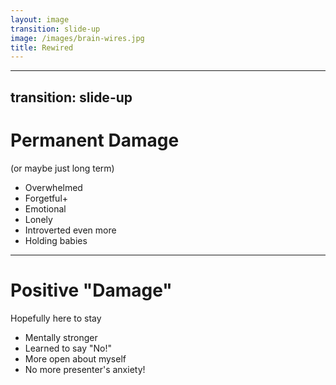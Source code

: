 ```yaml
---
layout: image
transition: slide-up
image: /images/brain-wires.jpg
title: Rewired
---
```


---
transition: slide-up
---

# Permanent Damage
(or maybe just long term)

<v-clicks>

- Overwhelmed
- Forgetful+
- Emotional
- Lonely
- Introverted even more
- Holding babies
</v-clicks>

<!--

- [click] (Overwhelmed)
  - I "plan" down-time
  - MTG with friends
  - Parties
- [click] (Forgetful+) Especially when tired
  - Ask my wife ;-)
  - Still "forget" if I actually said something
- [click] (Emotional) Movies/series, sadness, happiness, etc.
- [click] (Lonely) From time to time
- [click] (Introverted) Leave early at parties. Not going on week long vacation with In-Laws
- [click] (Babies) Used to love it. Now I don't really care for it

## Transition
"Luckily, not everything is just bad. In some ways I came out for the better"

-->

---

# Positive "Damage"
Hopefully here to stay

<v-clicks>

- Mentally stronger
- Learned to say "No!"
- More open about myself
- No more presenter's anxiety!
</v-clicks>

<!--
- [click] Mentally stronger
  - More resilient
  - I can see it coming now
  - Consulting as a DS lead
- [click] Saying "No"
  - "See? I'm here, aren't I?"
- [click] More open
  - How I feel
  - Getting help for it
- [click] Presenter's anxiety
  - Realised in the past few days
  - I used to be anxious days before
  - Now I'm not at all anymore
  - Maybe: Burn-out anxiety dwarfs speaker's anxiety
-->

